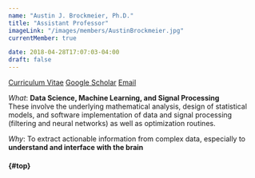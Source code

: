 ```yaml
---
name: "Austin J. Brockmeier, Ph.D."
title: "Assistant Professor"
imageLink: "/images/members/AustinBrockmeier.jpg"
currentMember: true

date: 2018-04-28T17:07:03-04:00
draft: false
---
```


[Curriculum Vitae](/other/ajbrockmeier_CV_12_2021.pdf)
[Google Scholar](https://scholar.google.com/citations?hl=en&user=g_QoCQQAAAAJ&view_op=list_works&sortby=pubdate)
[Email](mailto:ajbrock@udel.edu)

*What*: **Data Science, Machine Learning, and Signal Processing**   
These involve the underlying mathematical analysis, design of statistical models, and software implementation of data and signal processing (filtering and neural networks) as well as optimization routines.

*Why*: To extract actionable information from complex data, especially to **understand and interface with the brain**

#### {#top}

